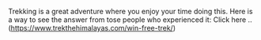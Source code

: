 Trekking is a great adventure where you enjoy your time doing this. Here is a way to see the answer from tose people who experienced it:
Click here .. (https://www.trekthehimalayas.com/win-free-trek/)

